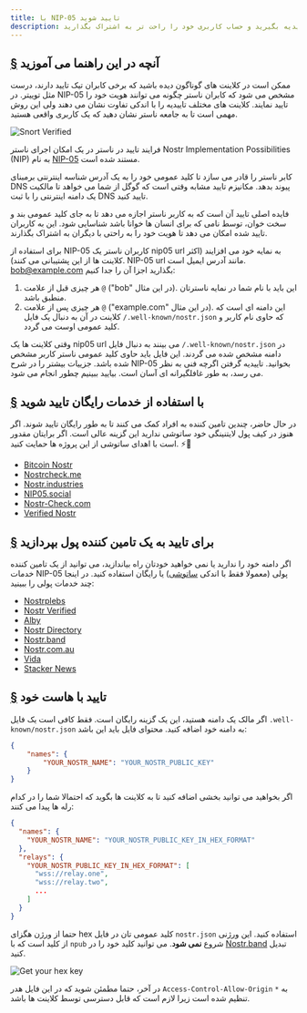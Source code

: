 ```yaml
---
title: با NIP-05 تایید شوید
description: چگونه هویت خود را در ناستر تایید کنید تا تیک تاییدیه بگیرید و حساب کاربری خود را راحت تر به اشتراک بگذارید.
---
```


## [§](#آنچه-یاد-میگیرید) آنچه در این راهنما می آموزید

ممکن است در کلاینت های گوناگون دیده باشید که برخی کابران تیک تایید دارند، درست مثل توییتر.
در NIP-05 مشخص می شود که کابران ناستر چگونه می توانند هویت خود را تایید نمایند. کلاینت های مختلف تاییدیه را با اندکی تفاوت نشان می دهند ولی این روش مهمی است تا به جامعه ناستر نشان دهید که یک کاربری واقعی هستید.

![Snort Verified](/images/snort-verified.webp)

فرایند تایید در ناستر در یک امکان اجرای ناستر Nostr Implementation Possibilities (NIP) به نام [NIP-05](https://github.com/nostr-protocol/nips/blob/master/05.md) مستند شده است.

کابر ناستر را قادر می سازد تا کلید عمومی خود را به یک آدرس شناسه اینترنتی برمبنای DNS پیوند بدهد. مکانیزم تایید مشابه وقتی است که گوگل از شما می خواهد تا مالکیت یک دامنه اینترنتی را با ثبت DNS تایید کنید.

فایده اصلی تایید آن است که به کاربر ناستر اجازه می دهد تا به جای کلید عمومی بند و سخت خوان، توسط نامی که برای انسان ها خوانا باشد شناسایی شود. این به کاربران تایید شده امکان می دهد تا هویت خود را به راحتی با دیگران به اشتراک بگذارند.

برای استفاده از NIP-05 کاربران ناستر یک nip05 url به نمایه خود می افزایند (اکثر کلاینت ها از این پشتیبانی می کنند). NIP-05 url مانند آدرس ایمیل است. bob@example.com بگذارید اجزا آن را جدا کنیم:

1. هر چیزی قبل از علامت `@` ("bob" در این مثال). این باید با نام شما در نمایه ناسترتان منطبق باشد.
2. هر چیزی پس از علامت `@` ("example.com" در این مثال). این دامنه ای است که کلاینت در آن به دنبال یک فایل `/.well-known/nostr.json` که حاوی نام کاربر و کلید عمومی اوست می گردد.

وقتی کلاینت ها یک nip05 url می بینند به دنبال فایل `/.well-known/nostr.json` در دامنه مشخص شده می گردند. این فایل باید حاوی کلید عمومی ناستر کاربر مشخص شده باشد. جزییات بیشتر را در شرح NIP-05 بخوانید.
تاییدیه گرفتن اگرچه فنی به نظر می رسد، به طور غافلگیرانه ای آسان است. بیایید ببینیم چطور انجام می شود.

## [§](#تایید-رایگان) با استفاده از خدمات رایگان تایید شوید

در حال حاضر، چندین تامین کننده به افراد کمک می کنند تا به طور رایگان تایید شوند. اگر هنوز در کیف پول لایتنینگی خود ساتوشی ندارید این گزینه عالی است. اگر برایتان مقدور است با اهدای ساتوشی از این پروژه ها حمایت کنید. ⚡🤙

-   [Bitcoin Nostr](https://bitcoinnostr.com/)
-   [Nostrcheck.me](https://nostrcheck.me)
-   [Nostr.industries](https://nostr.industries/)
-   [NIP05.social](https://nip05.social)
-   [Nostr-Check.com](https://nostr-check.com/)
-   [Verified Nostr](https://verified-nostr.com/)

## [§](#تایید-پولی) برای تایید به یک تامین کننده پول بپردازید

اگر دامنه خود را ندارید یا نمی خواهید خودتان راه بیاندازید، می توانید از یک تامین کننده خدمات NIP-05 پولی (معمولا فقط با اندکی [ساتوشی](https://coinmarketcap.com/alexandria/glossary/satoshi-sats)) یا رایگان استفاده کنید. در اینجا چند خدمات پولی را ببینید:

-   [Nostrplebs](https://nostrplebs.com)
-   [Nostr Verified](https://nostrverified.com)
-   [Alby](https://getalby.com)
-   [Nostr Directory](https://nostr.directory)
-   [Nostr.band](https://nip05.nostr.band)
-   [Nostr.com.au](https://nostr.com.au)
-   [Vida](https://Vida.page)
-   [Stacker News](https://stacker.news)

## [§](#خویش-میزبان) تایید با هاست خود

اگر مالک یک دامنه هستید، این یک گزینه رایگان است. فقط کافی است یک فایل `.well-known/nostr.json` به دامنه خود اضافه کنید. محتوای فایل باید این باشد:

```json
{
    "names": {
        "YOUR_NOSTR_NAME": "YOUR_NOSTR_PUBLIC_KEY"
    }
}
```

اگر بخواهید می توانید بخشی اضافه کنید تا به کلاینت ها بگوید که احتمالا شما را در کدام رله ها پیدا می کنند:

```json
{
  "names": {
    "YOUR_NOSTR_NAME": "YOUR_NOSTR_PUBLIC_KEY_IN_HEX_FORMAT"
  },
  "relays": {
    "YOUR_NOSTR_PUBLIC_KEY_IN_HEX_FORMAT": [
      "wss://relay.one",
      "wss://relay.two",
      ...
    ]
  }
}
```

حتما از ورژن هگزای hex کلید عمومی تان در فایل `nostr.json` استفاده کنید. این ورژنی از کلید است که با `npub` شروع **نمی شود**.
می توانید کلید خود را در [Nostr.band](https://nostr.band) تبدیل کنید.

![Get your hex key](/images/get-hex-key.webp)

در آخر، حتما مطمئن شوید که در این فایل هدر `Access-Control-Allow-Origin` به `*` تنظیم شده است زیرا لازم است که قابل دسترسی توسط کلاینت ها باشد.
